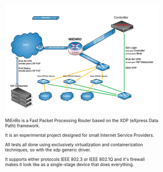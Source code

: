 <p align="center">
  <img src="docs/images/Mienro.main.png" width="1000" title="Schema">
</p>

MiEnRo is a Fast Packet Processing Router based on the XDP (eXpress Data Path) framework.

It is an experimental project designed for small Internet Service Providers.

All tests all done using exclusively virtualization and containerization techniques, so with the xdp generic driver.

It supports either protocols IEEE 802.3 or IEEE 802.1Q and it's firewall makes it look like as a single-stage device that does everything.



